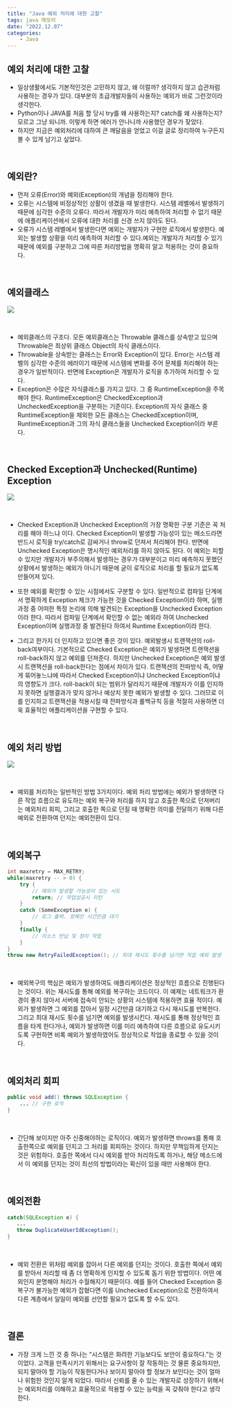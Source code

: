 ```yaml
---
title: "Java 예외 처리에 대한 고찰"
tags: java 메모리
date: "2022.12.07"
categories: 
    - Java
---
```


## 예외 처리에 대한 고찰
- 일상생활에서도 기본적인것은 고민하지 않고, 왜 이럴까? 생각하지 않고 습관처럼 사용하는 경우가 있다. 대부분의 초급개발자들이 사용하는 예외가 바로 그런것이라 생각한다.
- Python이나 JAVA를 처음 할 당시 try를 왜 사용하는지? catch를 왜 사용하는지? 모르고 그냥 되니까. 이렇게 하면 에러가 안나니까 사용했던 경우가 잦았다.
- 하지만 지금은 예외처리에 대하여 큰 깨달음을 얻었고 이걸 글로 정리하여 누구든지 볼 수 있게 남기고 싶었다.

<br>

## 예외란?
- 먼저 오류(Error)와 예외(Exception)의 개념을 정리해야 한다.
- 오류는 시스템에 비정상적인 상활이 생겼을 때 발생한다. 시스템 레벨에서 발생하기 때문에 심각한 수준의 오류다. 따라서 개발자가 미리 예측하여 처리할 수 없기 때문에 애플리케이션에서 오류에 대한 처리를 신경 쓰지 않아도 된다.
- 오류가 시스템 레벨에서 발생한다면 예외는 개발자가 구현한 로직에서 발생한다. 예외는 발생할 상황을 미리 예측하여 처리할 수 있다.예외는 개발자가 처리할 수 있기 때문에 예외를 구분하고 그에 따른 처리방법을 명확히 알고 적용하는 것이 중요하다.

<br>

## 예외클래스

![](https://www.nextree.co.kr/content/images/2021/01/Exception-Class.png)

<br>

- 예외클래스의 구조다. 모든 예외클래스는 Throwable 클래스를 상속받고 있으며 Throwable은 최상위 클래스 Object의 자식 클래스이다.
- Throwable을 상속받는 클래스는 Error와 Exception이 있다. Error는 시스템 레벨의 심각한 수준의 에러이기 때문에 시스템에 변화를 주어 문제를 처리해야 하는 경우가 일반적이다. 반면에 Exception은 개발자가 로직을 추가하여 처리할 수 있다.
- Exception은 수많은 자식클래스를 가지고 있다. 그 중 RuntimeException을 주목해야 한다. RuntimeException은 CheckedException과 UncheckedException을 구분하는 기준이다. Exception의 자식 클래스 중 RuntimeException을 제외한 모든 클래스는 CheckedException이며, RuntimeException과 그의 자식 클래스들을 Unchecked Exception이라 부른다.

<br>

## Checked Exception과 Unchecked(Runtime) Exception

![](https://www.nextree.co.kr/content/images/2021/01/exception-table.png)

<br>

- Checked Exception과 Unchecked Exception의 가장 명확한 구분 기준은 꼭 처리를 해야 하느냐 이다. Checked Exception이 발생할 가능성이 있는 메소드라면 반드시 로직을 try/catch로 감싸거나 throw로 던져서 처리해야 한다. 반면에 Unchecked Exception은 명시적인 예외처리를 하지 않아도 된다. 이 예외는 피할 수 있지만 개발자가 부주의해서 발생하는 경우가 대부분이고 미리 예측하지 못했던 상황에서 발생하는 예외가 아니기 때문에 굳이 로직으로 처리를 할 필요가 없도록 만들어져 있다.

- 또한 예외를 확인할 수 있는 시점에서도 구분할 수 있다. 일반적으로 컴파일 단계에서 명확하게 Exception 체크가 가능한 것을 Checked Exception이라 하며, 실행과정 중 어떠한 특정 논리에 의해 발견되는 Exception을 Unchecked Exception이라 한다. 따라서 컴파일 단계에서 확인할 수 없는 예외라 하여 Unchecked Exception이며 실행과정 중 발견된다 하여서 Runtime Exception이라 한다.

- 그리고 한가지 더 인지하고 있으면 좋은 것이 있다. 예외발생시 트랜잭션의 roll-back여부이다. 기본적으로 Checked Exception은 예외가 발생하면 트랜잭션을 roll-back하지 않고 예외를 던져준다. 하지만 Unchecked Exception은 예외 발생 시 트랜잭션을 roll-back한다는 점에서 차이가 있다. 트랜잭션의 전파방식 즉, 어떻게 묶어놓느냐에 따라서 Checked Exception이냐 Unchecked Exception이냐의 영향도가 크다. roll-back이 되는 범위가 달라지기 때문에 개발자가 이를 인지하지 못하면 실행결과가 맞지 않거나 예상치 못한 예외가 발생할 수 있다. 그러므로 이를 인지하고 트랜잭션을 적용시킬 때 전파방식과 롤백규칙 등을 적절히 사용하면 더욱 효율적인 애플리케이션을 구현할 수 있다.

 <br>

 ## 예외 처리 방법

![](https://www.nextree.co.kr/content/images/2021/01/exceptions3-1024x788-1.jpg)

<br>

- 예외를 처리하는 일반적인 방법 3가지이다. 예외 처리 방법에는 예외가 발생하면 다른 작업 흐름으로 유도하는 예외 복구와 처리를 하지 않고 호출한 쪽으로 던져버리는 예외처리 회피, 그리고 호출한 쪽으로 던질 때 명확한 의미를 전달하기 위해 다른 예외로 전환하여 던지는 예외전환이 있다.

<br>

## 예외복구

```java
int maxretry = MAX_RETRY;
while(maxretry -- > 0) {
    try {
        // 예외가 발생할 가능성이 있는 시도
        return; // 작업성공시 리턴
    }
    catch (SomeException e) {
        // 로그 출력. 정해진 시간만큼 대기
    } 
    finally {
        // 리소스 반납 및 정리 작업
    }
}
throw new RetryFailedException(); // 최대 재시도 횟수를 넘기면 직접 예외 발생
```

<br>

- 예외복구의 핵심은 예외가 발생하여도 애플리케이션은 정상적인 흐름으로 진행된다는 것이다. 위는 재시도를 통해 예외를 복구하는 코드이다. 이 예제는 네트워크가 환경이 좋지 않아서 서버에 접속이 안되는 상황의 시스템에 적용하면 효율 적이다. 예외가 발생하면 그 예외를 잡아서 일정 시간만큼 대기하고 다시 재시도를 반복한다. 그리고 최대 재시도 횟수를 넘기면 예외를 발생시킨다.  재시도를 통해 정상적인 흐름을 타게 한다거나, 예외가 발생하면 이를 미리 예측하여 다른 흐름으로 유도시키도록 구현하면 비록 예외가 발생하였어도 정상적으로 작업을 종료할 수 있을 것이다.

<br>

## 예외처리 회피

```java
public void add() throws SQLException {
    ... // 구현 로직
}
```

<br>

- 간단해 보이지만 아주 신중해야하는 로직이다. 예외가 발생하면 throws를 통해 호출한쪽으로 예외를 던지고 그 처리를 회피하는 것이다. 하지만 무책임하게 던지는 것은 위험하다. 호출한 쪽에서 다시 예외를 받아 처리하도록 하거나, 해당 메소드에서 이 예외를 던지는 것이 최선의 방법이라는 확신이 있을 때만 사용해야 한다.

<br>

## 예외전환

```java
catch(SQLException e) {
   ...
   throw DuplicateUserIdException();
}
```

<br>

- 예외 전환은 위처럼 예외를 잡아서 다른 예외를 던지는 것이다. 호출한 쪽에서 예외를 받아서 처리할 때 좀 더 명확하게 인지할 수 있도록 돕기 위한 방법이다. 어떤 예외인지 분명해야 처리가 수월해지기 때문이다. 예를 들어 Checked Exception 중 복구가 불가능한 예외가 잡혔다면 이를 Unchecked Exception으로 전환하여서 다른 계층에서 일일이 예외를 선언할 필요가 없도록 할 수도 있다.

<br>

## 결론

- 가장 크게 느낀 것 중 하나는 “시스템은 화려한 기능보다도 보안이 중요하다.”는 것이었다. 고객을 만족시키기 위해서는 요구사항이 잘 작동하는 것 물론 중요하지만, 되지 말아야 할 기능이 작동한다거나 보이지 말아야 할 정보가 보인다는 것이 얼마나 위험한 것인지 알게 되었다. 따라서 신뢰를 줄 수 있는 개발자로 성장하기 위해서는 예외처리를 이해하고 효율적으로 적용할 수 있는 능력을 꼭 갖춰야 한다고 생각한다.